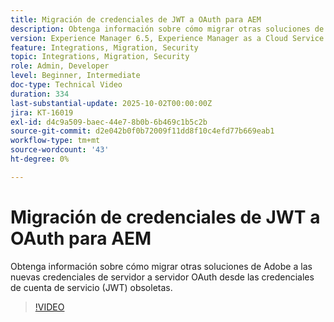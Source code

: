 ```yaml
---
title: Migración de credenciales de JWT a OAuth para AEM
description: Obtenga información sobre cómo migrar otras soluciones de Adobe a las nuevas credenciales de servidor a servidor de OAuth.
version: Experience Manager 6.5, Experience Manager as a Cloud Service
feature: Integrations, Migration, Security
topic: Integrations, Migration, Security
role: Admin, Developer
level: Beginner, Intermediate
doc-type: Technical Video
duration: 334
last-substantial-update: 2025-10-02T00:00:00Z
jira: KT-16019
exl-id: d4c9a509-baec-44e7-8b0b-6b469c1b5c2b
source-git-commit: d2e042b0f0b72009f11dd8f10c4efd77b669eab1
workflow-type: tm+mt
source-wordcount: '43'
ht-degree: 0%

---
```


# Migración de credenciales de JWT a OAuth para AEM

Obtenga información sobre cómo migrar otras soluciones de Adobe a las nuevas credenciales de servidor a servidor OAuth desde las credenciales de cuenta de servicio (JWT) obsoletas.

>[!VIDEO](https://video.tv.adobe.com/v/3449241/?learn=on&captions=spa)
